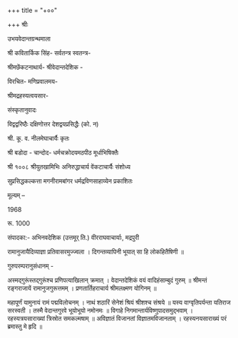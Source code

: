 +++
title = "+००"

+++
श्रीः 

उभयवेदान्तग्रन्थमाला 

श्री कवितार्किक सिंह- सर्वतन्त्र स्वतन्त्र- 

श्रीमछेंकटनाथार्य- श्रीवेदान्तदेशिक - 

विरचित- मणिप्रवालमय- 

श्रीमद्रहस्यत्वयसार- 

संस्कृतानुवादः 

विद्वद्वरिष्ठैः दक्षिणोत्तर देशद्वयप्रसिद्धैः (को. न) 

श्री. कू. व. नीलमेघाचार्यैः कृतः 

श्री बडोदा - चान्दोद- धर्मचक्रोदयमठपीठ मूर्धाभिषिक्तैः 

श्री १००८ श्रीयुतखामिभिः अनिरुद्धाचार्य वेंकटाचार्यैः संशोध्य 

सुप्रसिद्धकल्कत्ता मगनीरामबांगर धर्मद्रविणसाहाय्येन प्रकाशितः 

मूल्यम् – 

1968 

रू. 1000 

संपादका:- अभिनवदेशिक (उत्तमूर् ति.) वीरराघवाचार्याः, मद्रपुरी 

रामानुजायैदिव्याज्ञा प्रतिवासरमुज्ज्वला । दिगन्तव्यापिनी भूयात् सा हि लोकहितैषिणी ॥ 

गुरुपरम्परानुसंधानम् - 

अस्मद्गुरूंस्तद्गुरूंश्च प्रणिपत्याखिलान् क्रमात् । वेदान्तदेशिकं वयं वादिहंसाम्बुदं गुरुम् ॥ श्रीमन्तं रङ्गराजायें रामानुजगुरूत्तमम् । प्रणतार्तिहराचार्य श्रीमलक्ष्मण योगिनम् ॥ 

महापूर्णं यामुनायं रामं पद्मविलोचनम् । नाथं शठारिं सेनेशं श्रियं श्रीशश्च संश्रये ॥ यस्य वाग्वृतिपर्यन्ता यतिराज सरस्वती । तस्मै वेदान्तगुरवे भूयोभूयो नमोनमः ॥ विगाहे निगमान्तार्यविष्णुपादसमुद्भवाम् । रहस्यत्रयसाराख्यां त्रिस्रोत समकल्मषाम् ॥ अविज्ञातं विजानतां विज्ञातमविजानताम् । रहस्यनयसाराख्यं परं ब्रमास्तु मे हृदि ॥ 
